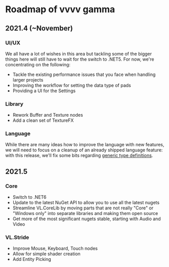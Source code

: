 # Roadmap of vvvv gamma

## 2021.4 (~November)

### UI/UX
We all have a lot of wishes in this area but tackling some of the bigger things here will still have to wait for the switch to .NET5. For now, we're concentrating on the following:
* Tackle the existing performance issues that you face when handling larger projects
* Improving the workflow for setting the data type of pads
* Providing a UI for the Settings

### Library
* Rework Buffer and Texture nodes
* Add a clean set of TextureFX

### Language
While there are many ideas how to improve the language with new features, we will need to focus on a cleanup of an already shipped language feature: with this release, we'll fix some bits regarding [generic type definitions](https://github.com/vvvv/VL-Language/issues/39).

## 2021.5

### Core
* Switch to .NET6
* Update to the latest NuGet API to allow you to use all the latest nugets
* Streamline VL.CoreLib by moving parts that are not really "Core" or "Windows only" into separate libraries and making them open source
* Get more of the most significant nugets stable, starting with Audio and Video

### VL.Stride
* Improve Mouse, Keyboard, Touch nodes
* Allow for simple shader creation
* Add Entity Picking

